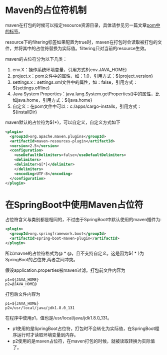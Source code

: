 # Maven的占位符机制 #
maven在打包的时候可以指定resource资源目录，具体请参见另一篇文章[pom中的标签](pom中的标签)。

resource下的filtering标签如果配置为true时，maven在打包时会读取被打包的文件，并将其中的占位符替换为实际值。filtering只对当前的resource生效。

maven的占位符分为以下几类：
1. env.X：操作系统环境变量，引用方式${env.JAVA_HOME}
2. project.x：pom文件中的属性，如：<project><version>1.0</version></project>，引用方式：${project.version}
3. settings.x：settings.xml文件中的属性，如：<settings><offline>false</offline></settings>，引用方式：${settings.offline}
4. Java System Properties：java.lang.System.getProperties()中的属性，比如java.home，引用方式：${java.home}
5. 自定义：在pom文件中可以：<properties><installDir>c:/apps/cargo-installs</installDir></properties>，引用方式：${installDir}

maven默认的占位符为${*}，可以自定义，自定义方式如下
```xml
<plugin>
  <groupId>org.apache.maven.plugins</groupId>
  <artifactId>maven-resources-plugin</artifactId>
  <version>2.5</version>
  <configuration>
    <useDefaultDelimiters>false</useDefaultDelimiters>
    <delimiters>
    <delimiter>$[*]</delimiter>
    </delimiters>
    <encoding>UTF-8</encoding>
  </configuration>
</plugin>
```

# 在SpringBoot中使用Maven占位符 #
占位符含义与类别都是相同的，不过由于SpringBoot中默认使用的maven插件为:
```xml
<plugin>
  <groupId>org.springframework.boot</groupId>
  <artifactId>spring-boot-maven-plugin</artifactId>
</plugin>
```
所以mavne的占位符格式为@ * @，且不支持自定义。这是因为${ * }为SpringBoot的占位符,两者之间冲突。

假设application.properties被maven过滤。打包前文件内容为
```properties
p1=${JAVA_HOME}
p2=@JAVA_HOME@
```
打包后文件内容为
```properies
p1=${JAVA_HOME}
p2=/usr/local/java/jdk1.8.0_131
```
在程序中使用p1，值也是/usr/local/java/jdk1.8.0_131。
- p1使用的是SpringBoot占位符，打包时不会转化为实际值，在SpringBoot程序运行时才读取环境变量到内存。
- p2使用的是maven占位符，在maven打包的时候，就被读取转换为实际值了。
